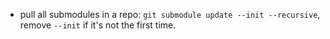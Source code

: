 
- pull all submodules in a repo: `git submodule update --init --recursive`, remove `--init` if it's not the first time.
